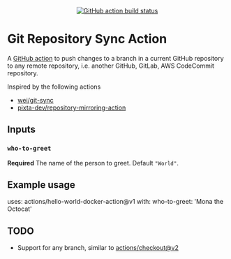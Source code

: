 <p align="center">
  <a href="https://github.com/net-engine/github-action-repository-sync"><img alt="GitHub action build status" src="https://github.com/net-engine/github-action-repository-sync/workflows/build-test/badge.svg"></a>
</p>

# Git Repository Sync Action

A [GitHub action](https://github.com/features/actions) to push changes to a branch in a current GitHub repository to any remote repository, i.e. another GitHub, GitLab, AWS CodeCommit repository.

Inspired by the following actions

* [wei/git-sync](https://github.com/wei/git-sync)
* [pixta-dev/repository-mirroring-action](https://github.com/pixta-dev/repository-mirroring-action)

## Inputs

### `who-to-greet`

**Required** The name of the person to greet. Default `"World"`.

## Example usage

uses: actions/hello-world-docker-action@v1
with:
  who-to-greet: 'Mona the Octocat'

## TODO

* Support for any branch, similar to [actions/checkout@v2](https://github.com/actions/checkout)
